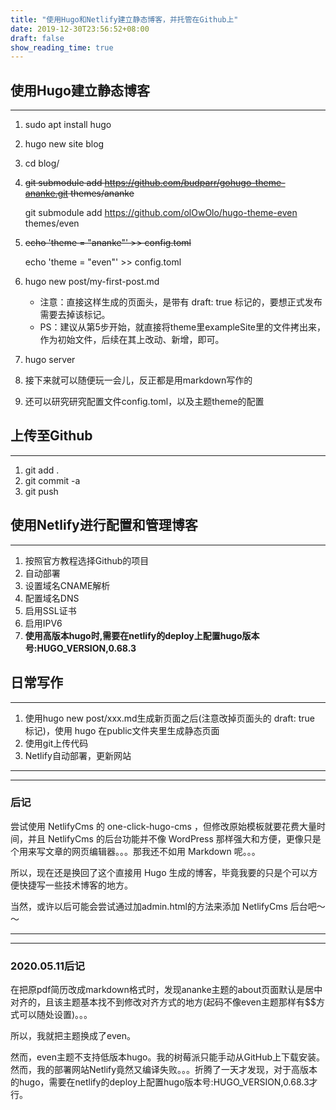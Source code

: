 ```yaml
---
title: "使用Hugo和Netlify建立静态博客，并托管在Github上"
date: 2019-12-30T23:56:52+08:00
draft: false
show_reading_time: true
---
```

## 使用Hugo建立静态博客

---------------------------------------------------------

1. sudo apt install hugo
2. hugo new site blog
3. cd blog/
4. ~~git submodule add <https://github.com/budparr/gohugo-theme-ananke.git> themes/ananke~~

   git submodule add <https://github.com/olOwOlo/hugo-theme-even> themes/even
5. ~~echo 'theme = "ananke"' >> config.toml~~

   echo 'theme = "even"' >> config.toml
6. hugo new post/my-first-post.md
    * 注意：直接这样生成的页面头，是带有 draft: true 标记的，要想正式发布需要去掉该标记。
    * PS：建议从第5步开始，就直接将theme里exampleSite里的文件拷出来，作为初始文件，后续在其上改动、新增，即可。
7. hugo server
8. 接下来就可以随便玩一会儿，反正都是用markdown写作的
9. 还可以研究研究配置文件config.toml，以及主题theme的配置

## 上传至Github

---------------------------------------------------------

1. git add .
2. git commit -a
3. git push

## 使用Netlify进行配置和管理博客

---------------------------------------------------------

1. 按照官方教程选择Github的项目
2. 自动部署
3. 设置域名CNAME解析
4. 配置域名DNS
5. 启用SSL证书
6. 启用IPV6
7. **使用高版本hugo时,需要在netlify的deploy上配置hugo版本号:HUGO_VERSION,0.68.3**

## 日常写作

---------------------------------------------------------

1. 使用hugo new post/xxx.md生成新页面之后(注意改掉页面头的 draft: true 标记)，使用 hugo 在public文件夹里生成静态页面
2. 使用git上传代码
3. Netlify自动部署，更新网站

---------------------------------------------------------
---------------------------------------------------------

### 后记

尝试使用 NetlifyCms 的 one-click-hugo-cms ，但修改原始模板就要花费大量时间，并且 NetlifyCms 的后台功能并不像 WordPress 那样强大和方便，更像只是个用来写文章的网页编辑器。。。那我还不如用 Markdown 呢。。。

所以，现在还是换回了这个直接用 Hugo 生成的博客，毕竟我要的只是个可以方便快捷写一些技术博客的地方。

当然，或许以后可能会尝试通过加admin.html的方法来添加 NetlifyCms 后台吧～～

---------------------------------------------------------
---------------------------------------------------------

### 2020.05.11后记

在把原pdf简历改成markdown格式时，发现ananke主题的about页面默认是居中对齐的，且该主题基本找不到修改对齐方式的地方(起码不像even主题那样有$$方式可以随处设置)。。。

所以，我就把主题换成了even。

然而，even主题不支持低版本hugo。我的树莓派只能手动从GitHub上下载安装。然而，我的部署网站Netlify竟然又编译失败。。。折腾了一天才发现，对于高版本的hugo，需要在netlify的deploy上配置hugo版本号:HUGO_VERSION,0.68.3才行。
